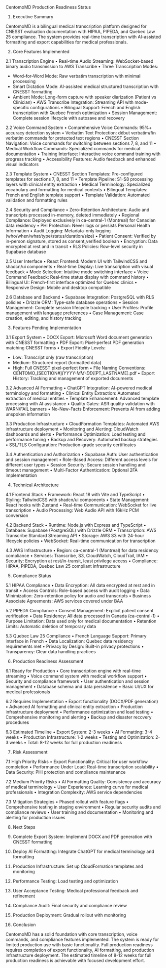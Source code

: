 CentomoMD Production Readiness Status

1. Executive Summary

CentomoMD is a bilingual medical transcription platform designed for CNESST evaluation documentation with HIPAA, PIPEDA, and Quebec Law 25 compliance. The system provides real-time transcription with AI-assisted formatting and export capabilities for medical professionals.

2. Core Features Implemented

2.1 Transcription Engine
• Real-time Audio Streaming: WebSocket-based binary audio transmission to AWS Transcribe
• Three Transcription Modes:
  - Word-for-Word Mode: Raw verbatim transcription with minimal processing
  - Smart Dictation Mode: AI-assisted medical structured transcription with CNESST formatting
  - Ambient Mode: Long-form capture with speaker diarization (Patient vs Clinician)
• AWS Transcribe Integration: Streaming API with mode-specific configurations
• Bilingual Support: French and English transcription with Quebec French optimization
• Session Management: Complete session lifecycle with autosave and recovery

2.2 Voice Command System
• Comprehensive Voice Commands: 95%+ accuracy detection system
• Verbatim Text Protection: début verbatim/fin verbatim commands for protected text regions
• CNESST Section Navigation: Voice commands for switching between sections 7, 8, and 11
• Medical Workflow Commands: Specialized commands for medical documentation
• Training Interface: Interactive voice command training with progress tracking
• Accessibility Features: Audio feedback and enhanced visual indicators

2.3 Template System
• CNESST Section Templates: Pre-configured templates for sections 7, 8, and 11
• Template Pipeline: S1-S8 processing layers with clinical entity extraction
• Medical Terminology: Specialized vocabulary and formatting for medical contexts
• Bilingual Templates: French and English template support
• Template Validation: Automated validation and formatting rules

2.4 Security and Compliance
• Zero-Retention Architecture: Audio and transcripts processed in-memory, deleted immediately
• Regional Compliance: Deployed exclusively in ca-central-1 (Montreal) for Canadian data residency
• PHI Protection: Never logs or persists Personal Health Information
• Audit Logging: Metadata-only logging (who/when/what/type/status/duration/size)
• Patient Consent: Verified by in-person signature, stored as consent_verified boolean
• Encryption: Data encrypted at rest and in transit
• RLS Policies: Row-level security in Supabase database

2.5 User Interface
• React Frontend: Modern UI with TailwindCSS and shadcn/ui components
• Real-time Display: Live transcription with visual feedback
• Mode Selection: Intuitive mode switching interface
• Voice Command Feedback: Real-time status display with command history
• Bilingual UI: French-first interface optimized for Quebec clinics
• Responsive Design: Mobile and desktop compatible

2.6 Database and Backend
• Supabase Integration: PostgreSQL with RLS policies
• Drizzle ORM: Type-safe database operations
• Session Management: Complete session lifecycle tracking
• User Profiles: Profile management with language preferences
• Case Management: Case creation, editing, and history tracking

3. Features Pending Implementation

3.1 Export System
• DOCX Export: Microsoft Word document generation with CNESST formatting
• PDF Export: Pixel-perfect PDF generation matching CNESST forms
• Export Fidelity Levels:
  - Low: Transcript only (raw transcription)
  - Medium: Structured report (formatted data)
  - High: Full CNESST pixel-perfect form
• File Naming Conventions: CENTOMO_[SECTION#]_[YYYY-MM-DD]_[PT_LASTNAME].pdf
• Export History: Tracking and management of exported documents

3.2 Advanced AI Formatting
• ChatGPT Integration: AI-powered medical terminology and formatting
• Clinical Entity Extraction: Automated extraction of medical entities
• Template Enhancement: Advanced template processing with AI assistance
• Quality Gates: ASR quality validation with WARN/FAIL banners
• No-New-Facts Enforcement: Prevents AI from adding unspoken information

3.3 Production Infrastructure
• CloudFormation Templates: Automated AWS infrastructure deployment
• Monitoring and Alerting: CloudWatch dashboards and alerts
• Performance Optimization: Load testing and performance tuning
• Backup and Recovery: Automated backup strategies
• SSL/TLS Configuration: Production-grade security certificates

3.4 Authentication and Authorization
• Supabase Auth: User authentication and session management
• Role-Based Access: Different access levels for different user types
• Session Security: Secure session handling and timeout management
• Multi-Factor Authentication: Optional 2FA implementation

4. Technical Architecture

4.1 Frontend Stack
• Framework: React 18 with Vite and TypeScript
• Styling: TailwindCSS with shadcn/ui components
• State Management: React hooks with Zustand
• Real-time Communication: WebSocket for live transcription
• Audio Processing: Web Audio API with 16kHz PCM conversion

4.2 Backend Stack
• Runtime: Node.js with Express and TypeScript
• Database: Supabase (PostgreSQL) with Drizzle ORM
• Transcription: AWS Transcribe Standard Streaming API
• Storage: AWS S3 with 24-hour lifecycle policies
• WebSocket: Real-time communication for transcription

4.3 AWS Infrastructure
• Region: ca-central-1 (Montreal) for data residency compliance
• Services: Transcribe, S3, CloudWatch, CloudTrail, IAM
• Security: Encryption at rest/in-transit, least privilege access
• Compliance: HIPAA, PIPEDA, Quebec Law 25 compliant infrastructure

5. Compliance Status

5.1 HIPAA Compliance
• Data Encryption: All data encrypted at rest and in transit
• Access Controls: Role-based access with audit logging
• Data Minimization: Zero-retention policy for audio and transcripts
• Business Associate Agreements: AWS services covered under BAA

5.2 PIPEDA Compliance
• Consent Management: Explicit patient consent verification
• Data Residency: All data processed in Canada (ca-central-1)
• Purpose Limitation: Data used only for medical documentation
• Retention Limits: Automatic deletion of temporary data

5.3 Quebec Law 25 Compliance
• French Language Support: Primary interface in French
• Data Localization: Quebec data residency requirements met
• Privacy by Design: Built-in privacy protections
• Transparency: Clear data handling practices

6. Production Readiness Assessment

6.1 Ready for Production
• Core transcription engine with real-time streaming
• Voice command system with medical workflow support
• Security and compliance framework
• User authentication and session management
• Database schema and data persistence
• Basic UI/UX for medical professionals

6.2 Requires Implementation
• Export functionality (DOCX/PDF generation)
• Advanced AI formatting and clinical entity extraction
• Production infrastructure deployment
• Performance optimization and load testing
• Comprehensive monitoring and alerting
• Backup and disaster recovery procedures

6.3 Estimated Timeline
• Export System: 2-3 weeks
• AI Formatting: 3-4 weeks
• Production Infrastructure: 1-2 weeks
• Testing and Optimization: 2-3 weeks
• Total: 8-12 weeks for full production readiness

7. Risk Assessment

7.1 High Priority Risks
• Export Functionality: Critical for user workflow completion
• Performance Under Load: Real-time transcription scalability
• Data Security: PHI protection and compliance maintenance

7.2 Medium Priority Risks
• AI Formatting Quality: Consistency and accuracy of medical terminology
• User Experience: Learning curve for medical professionals
• Integration Complexity: AWS service dependencies

7.3 Mitigation Strategies
• Phased rollout with feature flags
• Comprehensive testing in staging environment
• Regular security audits and compliance reviews
• User training and documentation
• Monitoring and alerting for production issues

8. Next Steps

1. Complete Export System: Implement DOCX and PDF generation with CNESST formatting
2. Deploy AI Formatting: Integrate ChatGPT for medical terminology and formatting
3. Production Infrastructure: Set up CloudFormation templates and monitoring
4. Performance Testing: Load testing and optimization
5. User Acceptance Testing: Medical professional feedback and refinement
6. Compliance Audit: Final security and compliance review
7. Production Deployment: Gradual rollout with monitoring

9. Conclusion

CentomoMD has a solid foundation with core transcription, voice commands, and compliance features implemented. The system is ready for limited production use with basic functionality. Full production readiness requires completion of export functionality, AI formatting, and production infrastructure deployment. The estimated timeline of 8-12 weeks for full production readiness is achievable with focused development effort.
